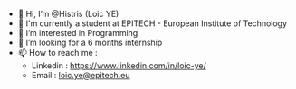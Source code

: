 - 👋 Hi, I’m @Histris (Loic YE)
- 🏫 I'm currently a student at EPITECH - European Institute of Technology
- 👀 I’m interested in Programming
- 🏢 I’m looking for a 6 months internship
- 📫 How to reach me :
    - Linkedin : https://www.linkedin.com/in/loic-ye/
    - Email : loic.ye@epitech.eu

<!---
Histris/Histris is a ✨ special ✨ repository because its `README.md` (this file) appears on your GitHub profile.
You can click the Preview link to take a look at your changes.
--->
